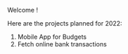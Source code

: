 Welcome !

Here are the projects planned for 2022:

1. Mobile App for Budgets
2. Fetch online bank transactions
